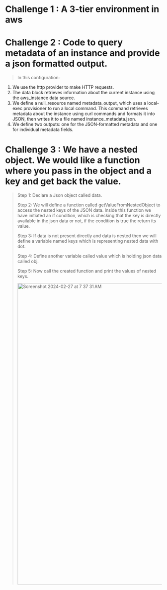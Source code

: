 # Challenge 1 : A 3-tier environment in aws
# Challenge 2 : Code to query metadata of an instance and provide a json formatted output.
> In this configuration:
1. We use the http provider to make HTTP requests.
2. The data block retrieves information about the current instance using the aws_instance data source.
3. We define a null_resource named metadata_output, which uses a local-exec provisioner to run a local command. This command retrieves metadata about the instance using curl commands and formats it into JSON, then writes it to a file named instance_metadata.json.
4. We define two outputs: one for the JSON-formatted metadata and one for individual metadata fields.
# Challenge 3 : We have a nested object. We would like a function where you pass in the object and a key and get back the value.
> Step 1: Declare a Json object called data.
> 
> Step 2: We will define a function called getValueFromNestedObject to access the nested keys of the JSON data. Inside this function we have initiated an if condition, which is checking that the key is directly available in the json data or not, if the condition is true the return its value.
> 
> Step 3: If data is not present directly and data is nested then we will define a variable named keys which is representing nested data with dot.
> 
> Step 4: Define another variable called value which is holding json data called obj.
> 
> Step 5: Now call the created function and print the values of nested keys.
>
> <img width="968" alt="Screenshot 2024-02-27 at 7 37 31 AM" src="https://github.com/Adeete6/assessment/assets/155286861/2be374f4-d92f-49b0-a7c4-ff2420e62cd7">
